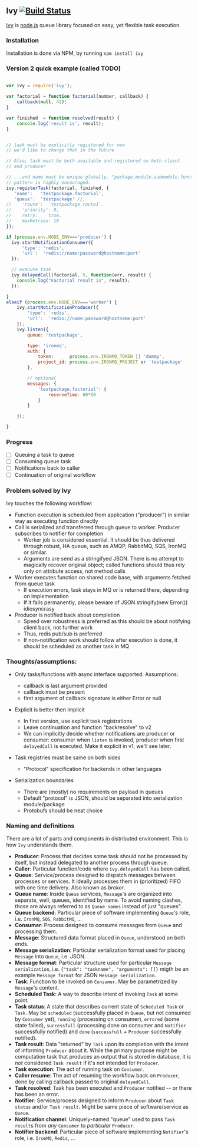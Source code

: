 ## Ivy [![Build Status](https://travis-ci.org/apiaryio/ivy.png?branch=master)](https://travis-ci.org/apiaryio/ivy)

[Ivy](https://github.com/apiaryio/ivy) is [node.js](http://nodejs.org) queue library focused on easy, yet flexible task execution.

### Installation

Installation is done via NPM, by running ```npm install ivy```

### Version 2 quick example (called TODO)

```javascript

var ivy = require('ivy');

var factorial = function factorial(number, callback) {
    callback(null, 42);
}

var finished  = function resolved(result) {
    console.log('result is', result);
}


// task must be explicitly registered for now
// we'd like to change that in the future

// Also, task must be both available and registered on both client
// and producer

// ...and name must be unique globally. "package.module.submodule.function"
// pattern is highly encouraged.
ivy.registerTask(factorial, finished, {
   'name':   'testpackage.factorial',
   'queue':  'testpackage' //,
//    'route':  'testpackage.route1',
//    'priority': 0,
//    retry:    true,
//    maxRetries: 10
});

if (process.env.NODE_ENV==='producer') {
  ivy.startNotificationConsumer({
      'type': 'redis',
      'url':  'redis://name:password@hostname:port'
  });

  // execute task
  ivy.delayedCall(factorial, 5, function(err, result) {
    console.log("Factorial result is", result);
  });

}
elseif (process.env.NODE_ENV==='worker') {
    ivy.startNotificationProducer({
        'type': 'redis',
        'url':  'redis://name:password@hostname:port'
    });
    ivy.listen({
        queue: 'testpackage',

        type: 'ironmq',
        auth: {
            token:      process.env.IRONMQ_TOKEN || 'dummy',
            project_id: process.env.IRONMQ_PROJECT or 'testpackage'
        },

        // optional
        messages: {
            'testpackage.factorial': {
                reserveTime: 60*60
            }
        }

    });

}

```


### Progress

* [ ] Queuing a task to queue
* [ ] Consuming queue task
* [ ] Notifications back to caller
* [ ] Continuation of original workflow

### Problem solved by Ivy

Ivy touches the following workflow:

* Function execution is scheduled from application ("producer") in similar way as executing function directly
* Call is serialized and transferred through queue to worker. Producer subscribes to notifier for completion
  * Worker job is considered essential. It should be thus delivered through robust, HA queue, such as AMQP, RabbitMQ, SQS, IronMQ or similar.
  * Arguments are send as a stringifyed JSON. There is no attempt to magically recover original object; called functions should thus rely only on attribute access, not method calls
* Worker executes function on shared code base, with arguments fetched from queue task
  * If execution errors, task stays in MQ or is returned there, depending on implementation
  * If it fails permanently, please beware of JSON.stringify(new Error()) idiosyncrasy
* Producer is notified back about completion
  * Speed over robustness is preferred as this should be about notifying client back, not further work
  * Thus, redis pub/sub is preferred
  * If non-notification work should follow after execution is done, it should be scheduled as another task in MQ

### Thoughts/assumptions:

* Only tasks/functions with async interface supported. Assumptions:
  * callback is last argument provided
  * callback must be present
  * first argument of callback signature is either Error or null

* Explicit is better then implicit
  * In first version, use explicit task registrations
  * Leave continuation and function "backresolve" to v2
  * We can implicitly decide whether notifications are producer or consumer: consumer when `listen` is invoked, producer when first `delayedCall` is executed. Make it explicit in v1, we'll see later.

* Task registries must be same on both sides
  * "Protocol" specification for backends in other languages

* Serialization boundaries 
  * There are (mostly) no requirements on payload in queues
  * Default "protocol" is JSON, should be separated into serialization module/package
  * Protobufs should be neat choice

### Naming and definitions

There are a lot of parts and components in distributed environment. This is how `Ivy` understands them.

* **Producer**: Process that decides some task should not be processed by itself, but instead delegated to another process through queue.
* **Caller**: Particular function/code where `ivy.delayedCall` has been called.
* **Queue**: Service/process designed to dispatch messages between processes or services. It ideally processes them in (prioritized) FIFO with one time delivery. Also known as *broker*.
* **Queue name**: Inside `Queue` services, `Message`'s are organized into separate, well, queues, identified by name. To avoid naming clashes, those are always referred to as `Queue names` instead of just "queues".
* **Queue backend**: Particular piece of software implementing `Queue`'s role, i.e. `IronMQ`, `SQS`, `RabbitMQ`, ...
* **Consumer**: Process designed to consume messages from `Queue` and processing them.
* **Message**: Structured data format placed in `Queue`, understood on both ends.
* **Message serialization**: Particular serialization format used for placing `Message` into `Queue`, i.e. JSON.
* **Message format**: Particular structure used for particular `Message serialization`, i.e. `{"task": "taskname", "arguments": []}` migth be an example `Message format` for JSON `Message serialization`.
* **Task**: Function to be invoked on `Consumer`. May be parametrized by `Message`'s content.
* **Scheduled Task**: A way to describe intent of invoking `Task` at some point.
* **Task status**: A state that describes current state of `Scheduled Task` or `Task`. May be `scheduled` (successfully placed in `Queue`, but not consumed by `Consumer` yet), `running` (processing on consumer), `errored` (some state failed), `successfull` (processing done on consumer and `Notifier` successfully notified) and `done` (`successfull` + `Producer` successfully notified).
* **Task result**: Data "returned" by `Task` upon its completion with the intent of informing `Producer` about it. While the primary purpose might be computation task that produces an output that is stored in database, it is *not* considered `Task result` if it's not intended for `Producer`. 
* **Task execution**: The act of running task on `Consumer`. 
* **Caller resume**: The act of resuming the workflow back on `Producer`, done by calling callback passed to original `delayedCall`.  
* **Task resolved**: Task has been executed and `Producer` notified -- or there has been an error.
* **Notifier**: Service/process designed to inform `Producer` about `Task status` and/or `Task result`. Might be same piece of software/service as `Queue`.
* **Notification channel**: Uniquely-named "queue" used to pass `Task result`s from *any* `Consumer` to *particular* `Producer`. 
* **Notifier backend**: Particular piece of software implementing `Notifier`'s role, i.e. `IronMQ`, `Redis`, ...
